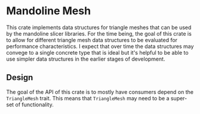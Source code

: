 # Mandoline Mesh

This crate implements data structures for triangle meshes that can be used
by the mandoline slicer libraries. For the time being, the goal of this
crate is to allow for different triangle mesh data structures to be
evaluated for performance characteristics. I expect that over time the data
structures may convege to a single concrete type that is ideal but it's
helpful to be able to use simpler data structures in the earlier stages of
development.

## Design

The goal of the API of this crate is to mostly have consumers depend on the
`TriangleMesh` trait. This means that `TriangleMesh` may need to be a super-set of functionality.